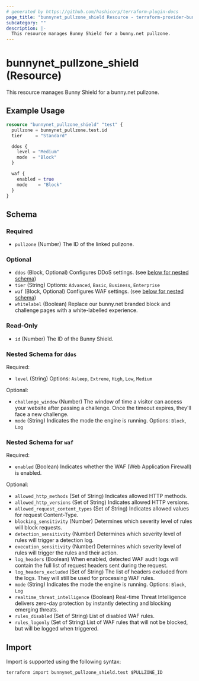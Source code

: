 ```yaml
---
# generated by https://github.com/hashicorp/terraform-plugin-docs
page_title: "bunnynet_pullzone_shield Resource - terraform-provider-bunnynet"
subcategory: ""
description: |-
  This resource manages Bunny Shield for a bunny.net pullzone.
---
```


# bunnynet_pullzone_shield (Resource)

This resource manages Bunny Shield for a bunny.net pullzone.

## Example Usage

```terraform
resource "bunnynet_pullzone_shield" "test" {
  pullzone = bunnynet_pullzone.test.id
  tier     = "Standard"

  ddos {
    level = "Medium"
    mode  = "Block"
  }

  waf {
    enabled = true
    mode    = "Block"
  }
}
```

<!-- schema generated by tfplugindocs -->
## Schema

### Required

- `pullzone` (Number) The ID of the linked pullzone.

### Optional

- `ddos` (Block, Optional) Configures DDoS settings. (see [below for nested schema](#nestedblock--ddos))
- `tier` (String) Options: `Advanced`, `Basic`, `Business`, `Enterprise`
- `waf` (Block, Optional) Configures WAF settings. (see [below for nested schema](#nestedblock--waf))
- `whitelabel` (Boolean) Replace our bunny.net branded block and challenge pages with a white-labelled experience.

### Read-Only

- `id` (Number) The ID of the Bunny Shield.

<a id="nestedblock--ddos"></a>
### Nested Schema for `ddos`

Required:

- `level` (String) Options: `Asleep`, `Extreme`, `High`, `Low`, `Medium`

Optional:

- `challenge_window` (Number) The window of time a visitor can access your website after passing a challenge. Once the timeout expires, they'll face a new challenge.
- `mode` (String) Indicates the mode the engine is running. Options: `Block`, `Log`


<a id="nestedblock--waf"></a>
### Nested Schema for `waf`

Required:

- `enabled` (Boolean) Indicates whether the WAF (Web Application Firewall) is enabled.

Optional:

- `allowed_http_methods` (Set of String) Indicates allowed HTTP methods.
- `allowed_http_versions` (Set of String) Indicates allowed HTTP versions.
- `allowed_request_content_types` (Set of String) Indicates allowed values for request Content-Type.
- `blocking_sensitivity` (Number) Determines which severity level of rules will block requests.
- `detection_sensitivity` (Number) Determines which severity level of rules will trigger a detection log.
- `execution_sensitivity` (Number) Determines which severity level of rules will trigger the rules and their action.
- `log_headers` (Boolean) When enabled, detected WAF audit logs will contain the full list of request headers sent during the request.
- `log_headers_excluded` (Set of String) The list of headers excluded from the logs. They will still be used for processing WAF rules.
- `mode` (String) Indicates the mode the engine is running. Options: `Block`, `Log`
- `realtime_threat_intelligence` (Boolean) Real-time Threat Intelligence delivers zero-day protection by instantly detecting and blocking emerging threats.
- `rules_disabled` (Set of String) List of disabled WAF rules.
- `rules_logonly` (Set of String) List of WAF rules that will not be blocked, but will be logged when triggered.

## Import

Import is supported using the following syntax:

```shell
terraform import bunnynet_pullzone_shield.test $PULLZONE_ID
```
